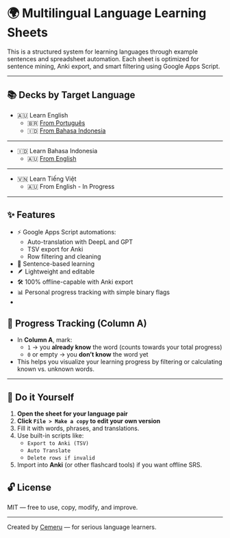 # 🌍 Multilingual Language Learning Sheets

This is a structured system for learning languages through example sentences and spreadsheet automation. Each sheet is optimized for sentence mining, Anki export, and smart filtering using Google Apps Script.

---

## 📚 Decks by Target Language

- 🇦🇺 Learn English
  - 🇧🇷 [From Português](https://docs.google.com/spreadsheets/d/1i9aXHtEdLK1wUkUqZNuGoWd11hmYyy_OTkZc3ngTOwU/edit?gid=804322809#gid=804322809)
  - 🇮🇩 [From Bahasa Indonesia](https://docs.google.com/spreadsheets/d/14sg-bQSxqhM1V9lNCm6ifbytRLnV-rl0DXe7v059P3c/edit?gid=804322809#gid=804322809)

---

- 🇮🇩 Learn Bahasa Indonesia
  - 🇦🇺 [From English](https://docs.google.com/spreadsheets/d/1CrM7bhMkdiIKz3AKwwxiOYjR7LBo6AcM1xeXxMJNqhk/edit?gid=804322809#gid=804322809)
    
---

- 🇻🇳 Learn Tiếng Việt
  - 🇦🇺 From English - In Progress

---

## ✨ Features

- ⚡ Google Apps Script automations:
  - Auto-translation with DeepL and GPT
  - TSV export for Anki
  - Row filtering and cleaning
- 🧠 Sentence-based learning
- 🪶 Lightweight and editable
- 🛠️ 100% offline-capable with Anki export
- 📊 Personal progress tracking with simple binary flags
- 
## 🧮 Progress Tracking (Column A)

- In **Column A**, mark:
  - `1` → you **already know** the word (counts towards your total progress)
  - `0` or empty → you **don’t know** the word yet
- This helps you visualize your learning progress by filtering or calculating known vs. unknown words.

---

## 🚀 Do it Yourself

1. **Open the sheet for your language pair**
2. **Click `File > Make a copy` to edit your own version**
3. Fill it with words, phrases, and translations.
4. Use built-in scripts like:
   - `Export to Anki (TSV)`
   - `Auto Translate`
   - `Delete rows if invalid`
5. Import into **Anki** (or other flashcard tools) if you want offline SRS.

## 🔓 License

MIT — free to use, copy, modify, and improve.

---

Created by [Cemeru](https://github.com/Cemeru) — for serious language learners.
